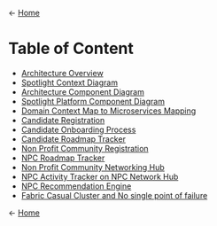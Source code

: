 <- [Home](../README.md) 
# Table of Content
- [Architecture Overview](./1_Arch_Overview.md) 
- [Spotlight Context Diagram](./2_Arch_SpotlightContextDiagram.md) 
- [Architecture Component Diagram](./3_Arch_ArchitectureComponentDiagram.md)
- [Spotlight Platform Component Diagram](./4_Arch_SpotlightPlatformComponentDiagram.md)
- [Domain Context Map to Microservices Mapping](./5_Arch_DomainContextMaptoMicroservicesMapping.md)
- [Candidate Registration](./6_Arch_CandidateRegistration.md)
- [Candidate Onboarding Process](./7_Arch_CandidateOnboardingProcess.md)
- [Candidate Roadmap Tracker](./8_Arch_CandidateRoadmapTracker.md)
- [Non Profit Community Registration](./9_Arch_NonProfitCommunityRegistration.md)
- [NPC Roadmap Tracker](./10_Arch_NPCRoadmapTracker.md)
- [Non Profit Community Networking Hub](./11_Arch_NonProfitCommunityNetworkingHUB.md)
- [NPC Activity Tracker on NPC Network Hub](./12_Arch_NPCActivityTrackeronNPCNetworkHUB.md)
- [NPC Recommendation Engine](./13_Arch_NPCRecommendationEngine.md)
- [Fabric Casual Cluster and No single point of failure](./14_Arch_FabricCausalClusterandNosinglepointoffailure.md)

<- [Home](../README.md) 

